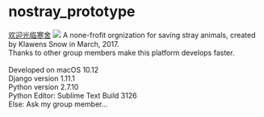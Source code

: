 # nostray_prototype
<a href="github.com/klawens">欢迎光临寒舍</a>
<img src="http://ww3.sinaimg.cn/large/6af89bc8gw1f8stov4xdyj204u05it8j.jpg">
A none-frofit orgnization for saving stray animals, created by Klawens Snow in March, 2017.<br/>
Thanks to other group members make this platform develops faster.<br/><br/>Developed on macOS 10.12<br/>Django version 1.11.1<br/>Python version 2.7.10<br/>Python Editor: Sublime Text Build 3126<br/>Else: Ask my group member...